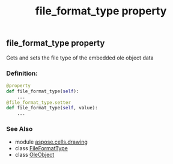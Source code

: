 ﻿---
title: file_format_type property
second_title: Aspose.Cells for Python via .NET API References
description: 
type: docs
weight: 390
url: /aspose.cells.drawing/oleobject/file_format_type/
is_root: false
---

## file_format_type property


Gets and sets the file type of the embedded ole object data
### Definition:
```python
@property
def file_format_type(self):
    ...
@file_format_type.setter
def file_format_type(self, value):
    ...
```

### See Also
* module [aspose.cells.drawing](../../)
* class [FileFormatType](/cells/python-net/aspose.cells/fileformattype)
* class [OleObject](/cells/python-net/aspose.cells.drawing/oleobject)
